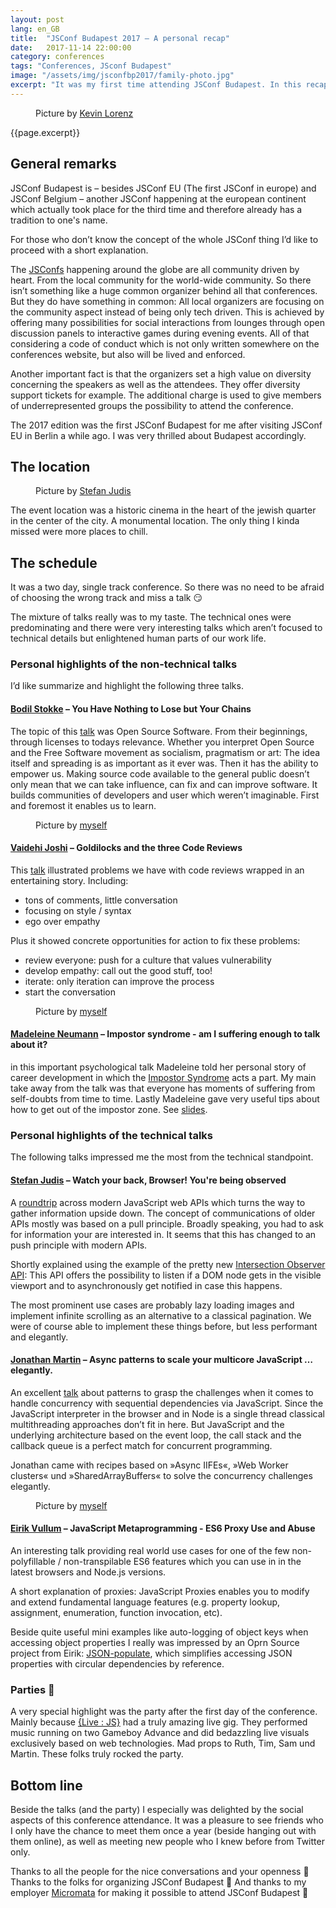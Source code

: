 ```yaml
---
layout: post
lang: en_GB
title:  "JSConf Budapest 2017 – A personal recap"
date:   2017-11-14 22:00:00
category: conferences
tags: "Conferences, JSconf Budapest"
image: "/assets/img/jsconfbp2017/family-photo.jpg"
excerpt: "It was my first time attending JSConf Budapest. In this recap I’ll summarize and highlight a few talks and try to convey the overall experience. TL;DR: It was a blast. Thanks to everyone involved :sparkling_heart:"
---
```


<div class="float-container">
    <figure class="float-left">
      <img src="{{page.image}}" alt="">
      <figcaption>Picture by <a href="https://twitter.com/verpixelt">Kevin Lorenz</a></figcaption>
    </figure>
    <div>
        <p>
          {{page.excerpt}}
        </p>
    </div>
</div>


## General remarks

JSConf Budapest is – besides JSConf EU (The first JSConf in europe) and JSConf Belgium – another JSConf happening at the european continent which actually took place for the third time and therefore already has a tradition to one's name.

For those who don’t know the concept of the whole JSConf thing I’d like to proceed with a short explanation.

The [JSConfs](http://jsconf.com) happening around the globe are all community driven by heart. From the local community for the world-wide community. So there isn’t something like a huge common organizer behind all that conferences. But they do have something in common: All local organizers are focusing on the community aspect instead of being only tech driven. This is achieved by offering many possibilities for social interactions from lounges through open discussion panels to interactive games during evening events. All of that considering a code of conduct which is not only written somewhere on the conferences website, but also will be lived and enforced.

Another important fact is that the organizers set a high value on diversity concerning the speakers as well as the attendees. They offer diversity support tickets for example. The additional charge is used to give members of underrepresented groups the possibility to attend the conference.

The 2017 edition was the first JSConf Budapest for me after visiting JSConf EU in Berlin a while ago. I was very thrilled about Budapest accordingly.

## The location

<div class="float-container">
    <figure class="float-left">
      <img src="/assets/img/jsconfbp2017/location.jpg" alt="">
      <figcaption>Picture by <a href="https://twitter.com/stefanjudis‬ ">Stefan Judis</a></figcaption>
    </figure>
    <div>
        <p>
          The event location was a historic cinema in the heart of the jewish quarter in the center of the city. A monumental location. The only thing I kinda missed were more places to chill. 
        </p>
    </div>
</div>

## The schedule

It was a two day, single track conference. So there was no need to be afraid of choosing the wrong track and miss a talk :smirk:

The mixture of talks really was to my taste. The technical ones were predominating and there were very interesting talks which aren’t focused to technical details but enlightened human parts of our work life.

### Personal highlights of the non-technical talks

I’d like summarize and highlight the following three talks.

####  [Bodil Stokke](https://twitter.com/bodil) – You Have Nothing to Lose but Your Chains

The topic of this [talk](https://bodil.lol/join-us-now/#0) was Open Source Software. From their beginnings, through licenses to todays relevance. Whether you interpret Open Source and the Free Software movement as socialism, pragmatism or art: The idea itself and spreading is as important as it ever was. Then it has the ability to empower us. Making source code available to the general public doesn’t only mean that we can take influence, can fix and can improve software. It builds communities of developers and user which weren’t imaginable. First and foremost it enables us to learn.

<figure>
  <img src="/assets/img/jsconfbp2017/oss.jpg" alt="">
  <figcaption>Picture by <a href="https://twitter.com/mkuehnel">myself</a></figcaption>
</figure>

#### [Vaidehi Joshi](https://twitter.com/vaidehijoshi) – Goldilocks and the three Code Reviews

This [talk](http://slides.com/vaidehijoshi/better-code-reviews#/) illustrated problems we have with code reviews wrapped in an entertaining story. Including:

* tons of comments, little conversation
* focusing on style / syntax
* ego over empathy

Plus it showed concrete opportunities for action to fix these problems:

* review everyone: push for a culture that values vulnerability
* develop empathy: call out the good stuff, too!
* iterate: only iteration can improve the process
* start the conversation

<figure>
  <img src="/assets/img/jsconfbp2017/reviews.jpg" alt="">
  <figcaption>Picture by <a href="https://twitter.com/mkuehnel">myself</a></figcaption>
</figure>


#### [Madeleine Neumann](https://twitter.com/maggysche) – Impostor syndrome - am I suffering enough to talk about it?

in this important psychological talk Madeleine told her personal story of career development in which the [Impostor Syndrome](https://medium.com/@Maggysche/impostor-syndrome-am-i-suffering-enough-to-write-about-it-5de8074f2c60) acts a part.
My main take away from the talk was that everyone has moments of suffering from self-doubts from time to time. Lastly Madeleine gave very useful tips about how to get out of the impostor zone. See [slides](https://www.slideshare.net/MadeleineNeumann/jsconf-budapest-impostor-syndrome-am-i-suffering-enough-to-talk-about-it).

### Personal highlights of the technical talks

The following talks impressed me the most from the technical standpoint.

#### [Stefan Judis](https://twitter.com/stefanjudis) – Watch your back, Browser! You're being observed

A [roundtrip](https://speakerdeck.com/stefanjudis/watch-your-back-browser-youre-being-observed) across modern JavaScript web APIs which turns the way to gather information upside down. The concept of communications of older APIs mostly was based on a pull principle. Broadly speaking, you had to ask for information your are interested in. It seems that this has changed to an push principle with modern APIs.

Shortly explained using the example of the pretty new [Intersection Observer API](https://developer.mozilla.org/en-US/docs/Web/API/Intersection_Observer_API): This API offers the possibility to listen if a DOM node gets in the visible viewport and to asynchronously get notified in case this happens.

The most prominent use cases are probably lazy loading images and implement infinite scrolling as an alternative to a classical pagination. We were of course able to implement these things before, but less performant and elegantly.

#### [Jonathan Martin](https://twitter.com/nybblr) – Async patterns to scale your multicore JavaScript … elegantly.

An excellent [talk](https://speakerdeck.com/nybblr/async-patterns-to-scale-your-multicore-javascript-dot-dot-dot-elegantly) about patterns to grasp the challenges when it comes to handle concurrency with sequential dependencies via JavaScript. Since the JavaScript interpreter in the browser and in Node is a single thread classical multithreading approaches don’t fit in here. But JavaScript and the underlying architecture based on the event loop, the call stack and the callback queue is a perfect match for concurrent programming. 

Jonathan came with recipes based on »Async IIFEs«, »Web Worker clusters« und »SharedArrayBuffers« to solve the concurrency challenges elegantly.

<figure>
  <img src="/assets/img/jsconfbp2017/concurrency.jpg" alt="">
  <figcaption>Picture by <a href="https://twitter.com/mkuehnel">myself</a></figcaption>
</figure>

#### [Eirik Vullum](https://twitter.com/eiriklv) – JavaScript Metaprogramming - ES6 Proxy Use and Abuse

An interesting talk providing real world use cases for one of the few non-polyfillable / non-transpilable ES6 features which you can use in in the latest browsers and Node.js versions.

A short explanation of proxies: JavaScript Proxies enables you to modify and extend fundamental language features (e.g. property lookup, assignment, enumeration, function invocation, etc).

Beside quite useful mini examples like auto-logging of object keys when accessing object properties I really was impressed by an Oprn Source project from Eirik: [JSON-populate](https://github.com/eiriklv/json-populate), which simplifies accessing JSON properties with circular dependencies by reference.

### Parties :tada:

A very special highlight was the party after the first day of the conference. Mainly because [{Live : JS}](http://livejs.network/) had a truly amazing live gig. They performed music running on two Gameboy Advance and did bedazzling live visuals exclusively based on web technologies. Mad props to Ruth, Tim, Sam und Martin. These folks truly rocked the party.

## Bottom line

Beside the talks (and the party) I especially was delighted by the social aspects of this conference attendance. It was a pleasure to see friends who I only have the chance to meet them once a year (beside hanging out with them online), as well as meeting new people who I knew before from Twitter only. 

Thanks to all the people for the nice conversations and your openness :sparkling_heart: Thanks to the folks for organizing JSConf Budapest :sparkling_heart: And thanks to my employer [Micromata](https://www.micromata.de/) for making it possible to attend JSConf Budapest :sparkling_heart:
